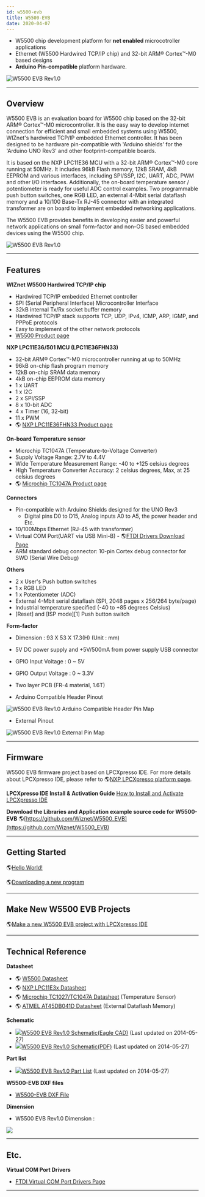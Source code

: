```yaml
---
id: w5500-evb
title: W5500-EVB
date: 2020-04-07
---
```



  - W5500 chip development platform for **net enabled** microcotroller
    applications
  - Ethernet (W5500 Hardwired TCP/IP chip) and 32-bit ARM® Cortex™-M0
    based designs
  - **Arduino Pin-compatible** platform hardware. 

![W5500 EVB Rev1.0](/img/products/w5500/w5500_evb/w5500-evb_side.png)

-----


## Overview

W5500 EVB is an evaluation board for W5500 chip based on the 32-bit ARM®
Cortex™-M0 microcontroller. It is the easy way to develop internet
connection for efficient and small embedded systems using W5500,
WIZnet's hardwired TCP/IP embedded Ethernet controller. It has been
designed to be hardware pin-compatible with 'Arduino shields' for the
'Arduino UNO Rev3' and other footprint-compatible boards.

It is based on the NXP LPC11E36 MCU with a 32-bit ARM® Cortex™-M0 core
running at 50MHz. It includes 96kB Flash memory, 12kB SRAM, 4kB EEPROM
and various interfaces, including SPI/SSP, I2C, UART, ADC, PWM and other
I/O interfaces. Additionally, the on-board temperature sensor /
potentiometer is ready for useful ADC control examples. Two programmable
push button switches, one RGB LED, an external 4-Mbit serial dataflash
memory and a 10/100 Base-Tx RJ-45 connector with an integrated
transformer are on board to implement embedded networking applications.

The W5500 EVB provides benefits in developing easier and powerful
network applications on small form-factor and non-OS based embedded
devices using the W5500 chip.

![W5500 EVB Rev1.0](/img/products/w5500/w5500_evb/w5500_evb_v1.0_composition.png)

-----


## Features

**WIZnet W5500 Hardwired TCP/IP chip**

  - Hardwired TCP/IP embedded Ethernet controller
  - SPI (Serial Peripheral Interface) Microcontroller Interface
  - 32kB internal Tx/Rx socket buffer memory
  - Hardwired TCP/IP stack supports TCP, UDP, IPv4, ICMP, ARP, IGMP, and
    PPPoE protocols
  - Easy to implement of the other network protocols
  - [W5500 Product page](./../Overview.md)

**NXP LPC11E36/501 MCU (LPC11E36FHN33)**

  - 32-bit ARM® Cortex™-M0 microcontroller running at up to 50MHz
  - 96kB on-chip flash program memory
  - 12kB on-chip SRAM data memory
  - 4kB on-chip EEPROM data memory
  - 1 x UART
  - 1 x I2C
  - 2 x SPI/SSP
  - 8 x 10-bit ADC
  - 4 x Timer (16, 32-bit)
  - 11 x PWM
  - 🌎 [NXP LPC11E36FHN33 Product page](http://www.nxp.com/products/microcontrollers/cortex_m0_m0/lpc1100/LPC11E36FHN33.html)

**On-board Temperature sensor**

  - Microchip TC1047A (Temperature-to-Voltage Converter)
  - Supply Voltage Range: 2.7V to 4.4V
  - Wide Temperature Measurement Range: -40 to +125 celsius degrees
  - High Temperature Converter Accuracy: 2 celsius degrees, Max, at 25
    celsius degrees
  - 🌎 [Microchip TC1047A Product page](http://www.microchip.com/wwwproducts/Devices.aspx?product=TC1047)

**Connectors**

  - Pin-compatible with Arduino Shields designed for the UNO Rev3
      - Digital pins D0 to D15, Analog inputs A0 to A5, the power header
        and Etc.
  - 10/100Mbps Ethernet (RJ-45 with transformer)
  - Virtual COM Port(UART via USB Mini-B) - 🌎[FTDI Drivers Download
    Page](http://www.ftdichip.com/Drivers/VCP.htm)
  - ARM standard debug connector: 10-pin Cortex debug connector for SWD
    (Serial Wire Debug)

**Others**

  - 2 x User's Push button switches
  - 1 x RGB LED
  - 1 x Potentiometer (ADC)
  - External 4-Mbit serial dataflash (SPI, 2048 pages x 256/264
    byte/page)
  - Industrial temperature specified (-40 to +85 degrees Celsius)
  - [Reset] and [ISP mode][1] Push button switch

**Form-factor**

  - Dimension : 93 X 53 X 17.3(H) (Unit : mm)
  - 5V DC power supply and +5V/500mA from power supply USB connector
  - GPIO Input Voltage : 0 \~ 5V
  - GPIO Output Voltage : 0 \~ 3.3V
  - Two layer PCB (FR-4 material, 1.6T)



  - Arduino Compatible Header Pinout

![W5500 EVB Rev1.0 Arduino Compatible Header Pin Map](/img/products/w5500/w5500_evb/w5500_evb_v1.0_arduino_pin_map.png)

  - External Pinout

![W5500 EVB Rev1.0 External Pin Map](/img/products/w5500/w5500_evb/w5500_evb_v1.0_external_pin_map.png)

-----


## Firmware

W5500 EVB firmware project based on LPCXpresso IDE. For more details about LPCXpresso IDE, please refer to 🌎[NXP LPCXpresso platform page](http://www.lpcware.com/lpcxpresso).

**LPCXpresso IDE Install & Activation Guide**
[How to Install and Activate LPCXpresso IDE](./How-to-Install-and-Activate-LPCXpresso-IDE.md)

**Download the Libraries and Application example source code for W5500-EVB**
🌎[https://github.com/Wiznet/W5500_EVB](https://github.com/Wiznet/W5500_EVB)

-----


## Getting Started

 🌎[Hello World\!](Getting-Started.md)

 🌎[Downloading a new program](Getting-Started.md#downloading_a_new_program)

-----


## Make New W5500 EVB Projects

 🌎[Make a new W5500 EVB project with LPCXpresso IDE](Make-New-Projects.md)

-----
## Technical Reference

**Datasheet**

  - 🌎 [W5500 Datasheet](../Datasheet.md)
  - 🌎 <a href="http://www.nxp.com/documents/data_sheet/LPC11E3X.pdf" target="_blank">NXP LPC11E3x Datasheet</a>
  - 🌎 <a href="http://ww1.microchip.com/downloads/en/DeviceDoc/21498D.pdf" target="_blank">Microchip TC1027/TC1047A Datasheet</a>
    (Temperature Sensor)
  - 🌎 <a href="https://d3cmhcsnvv7jc.cloudfront.net/docs/img/products/w5500/w5500_evb/at45db041d-su.pdf" target="_blank">ATMEL AT45DB041D Datasheet</a> (External Dataflash Memory)

**Schematic**

  - ![](https://d3cmhcsnvv7jc.cloudfront.net/docs/img/products/w5500/w5500_evb/icons/download.png)<a href="https://d3cmhcsnvv7jc.cloudfront.net/docs/img/products/w5500/w5500_evb/w5500_evb_v1.0_140527.zip" target="_blank">W5500 EVB Rev1.0 Schematic(Eagle CAD)</a> (Last updated on 2014-05-27)
  - ![](https://d3cmhcsnvv7jc.cloudfront.net/docs/img/products/w5500/w5500_evb/icons/download.png)<a href="https://d3cmhcsnvv7jc.cloudfront.net/docs/img/products/w5500/w5500_evb/w5500_evb_v1.0_140527.pdf" target="_blank">W5500 EVB Rev1.0 Schematic(PDF)</a> (Last updated on 2014-05-27)

**Part list**

  - ![](https://d3cmhcsnvv7jc.cloudfront.net/docs/img/products/w5500/w5500_evb/icons/download.png)<a href="https://d3cmhcsnvv7jc.cloudfront.net/docs/img/products/w5500/w5500_evb/w5500_evb_pl_140527-1.pdf" target="_blank">W5500 EVB Rev1.0 Part List</a> (Last updated on 2014-05-27)

**W5500-EVB DXF files**

  - <a href="https://d3cmhcsnvv7jc.cloudfront.net/docs/img/products/w5500/w5500_evb/w5500-evb-dxf.zip" target="_blank">W5500-EVB DXF File</a>

**Dimension**

  - W5500 EVB Rev1.0 Dimension : 

![](https://d3cmhcsnvv7jc.cloudfront.net/docs/img/products/w5500/w5500_evb/w5500_evb_v1.0_demension.png)

-----


## Etc.

**Virtual COM Port Drivers**

  - [FTDI Virtual COM Port
    Drivers Page](http://www.ftdichip.com/Drivers/VCP.htm)

-----
